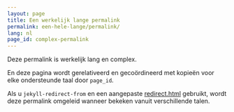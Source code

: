 ```yaml
---
layout: page
title: Een werkelijk lange permalink
permalink: een-hele-lange/permalink/
lang: nl
page_id: complex-permalink
---
```


Deze permalink is werkelijk lang en complex.

En deze pagina wordt gerelativeerd en gecoördineerd met kopieën voor elke ondersteunde taal door `page_id`.

Als u `jekyll-redirect-from` en een aangepaste [redirect.html](https://github.com/untra/polyglot/blob/master/site/_layouts/redirect.html) gebruikt, wordt deze permalink omgeleid wanneer bekeken vanuit verschillende talen.
